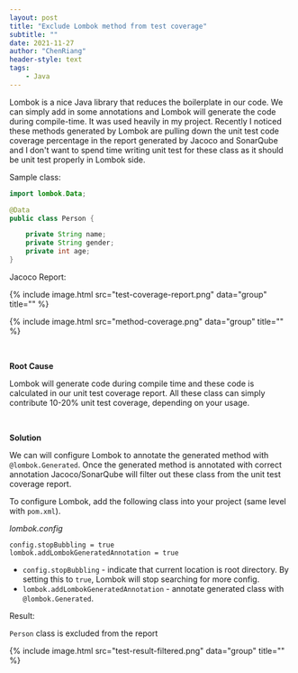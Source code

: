 ```yaml
---
layout: post
title: "Exclude Lombok method from test coverage"
subtitle: ""
date: 2021-11-27
author: "ChenRiang"
header-style: text
tags:
    - Java
---
```


Lombok is a nice Java library that reduces the boilerplate in our code. We can simply add in some annotations and Lombok will generate the code during compile-time. It was used heavily in my project. Recently I noticed these methods generated by Lombok are pulling down the unit test code coverage percentage in the report generated by Jacoco and SonarQube and I don't want to spend time writing unit test for these class as it should be unit test properly in Lombok side. 



Sample class:

```java
import lombok.Data;

@Data
public class Person {

    private String name;
    private String gender;
    private int age;
}

```

Jacoco Report:

{% include image.html src="test-coverage-report.png" data="group" title="" %}

{% include image.html src="method-coverage.png" data="group" title="" %}





<br/>



**Root Cause**

Lombok will generate code during compile time and these code is calculated in our unit test coverage report. All these class can simply contribute 10-20% unit test coverage, depending on your usage. 

<br/>



**Solution**

We can will configure Lombok to annotate the generated method with `@lombok.Generated`.  Once the generated method is annotated with correct annotation Jacoco/SonarQube will filter out these class from the unit test coverage report.



To configure Lombok, add the following class into your project (same level with `pom.xml`).

*lombok.config*

```text
config.stopBubbling = true
lombok.addLombokGeneratedAnnotation = true
```

- `config.stopBubbling` - indicate that current location is root directory.  By setting this to `true`, Lombok will stop searching for more config.
- `lombok.addLombokGeneratedAnnotation` - annotate generated class with  `@lombok.Generated`.



Result:

`Person` class is excluded from the report

{% include image.html src="test-result-filtered.png" data="group" title="" %}



